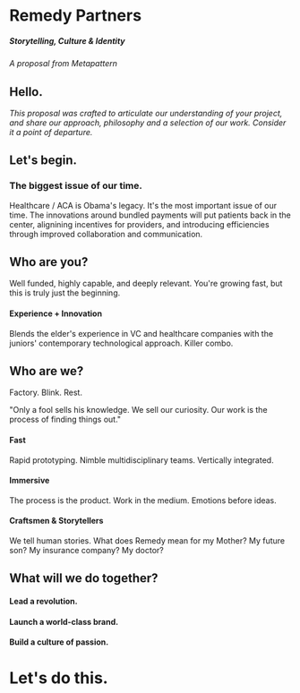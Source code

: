
# Remedy Partners #
##### Storytelling, Culture & Identity #####

*A proposal from Metapattern*



## Hello. ##

*This proposal was crafted to articulate our understanding of your project,
and share our approach, philosophy and a selection of our work. Consider it a point of departure.*
<!-- .slide: data-background="lib/img/stones.jpg" class="white" -->



## Let's begin. ##


### The biggest issue of our time. ###
Healthcare / ACA is Obama's legacy. It's the most important issue of our time. The innovations around bundled payments will put patients back in the center, alignining incentives for providers, and introducing efficiencies through improved collaboration and communication.
<!-- .slide: data-background="lib/img/obama.jpg" class="narrow" -->



## Who are you? ##
Well funded, highly capable, and deeply relevant. You're growing fast, but this is truly just the beginning.


#### Experience + Innovation ####
Blends the elder's experience in VC and healthcare companies with the juniors' contemporary technological approach. Killer combo.



## Who are we? ##

Factory. Blink. Rest. 

"Only a fool sells his knowledge. We sell our curiosity. Our work is the process of finding things out."


#### Fast ####
Rapid prototyping. Nimble multidisciplinary teams. Vertically integrated.


#### Immersive ####
The process is the product. Work in the medium. Emotions before ideas. 


#### Craftsmen & Storytellers ####
We tell human stories. What does Remedy mean for my Mother? My future son? My insurance company? My doctor?



## What will we do together? ##


#### Lead a revolution. ####


#### Launch a world-class brand. ####


#### Build a culture of passion. ####



# Let's do this. #
